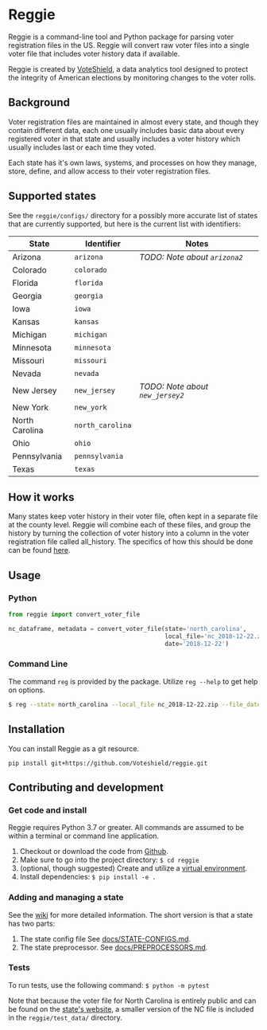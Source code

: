# Reggie

Reggie is a command-line tool and Python package for parsing voter registration files in the US.  Reggie will convert raw voter files into a single voter file that includes voter history data if available.

Reggie is created by [VoteShield](https://votehshield.us/), a data analytics tool designed to protect the integrity of American elections by monitoring changes to the voter rolls.

## Background

Voter registration files are maintained in almost every state, and though they contain different data, each one usually includes basic data about every registered voter in that state and usually includes a voter history which usually includes last or each time they voted.

Each state has it's own laws, systems, and processes on how they manage, store, define, and allow access to their voter registration files.

## Supported states

See the `reggie/configs/` directory for a possibly more accurate list of states that are currently supported, but here is the current list with identifiers:

| State          | Identifier       | Notes                            |
| -------------- | ---------------- | -------------------------------- |
| Arizona        | `arizona`        | _TODO: Note about `arizona2`_    |
| Colorado       | `colorado`       |                                  |
| Florida        | `florida`        |                                  |
| Georgia        | `georgia`        |                                  |
| Iowa           | `iowa`           |                                  |
| Kansas         | `kansas`         |                                  |
| Michigan       | `michigan`       |                                  |
| Minnesota      | `minnesota`      |                                  |
| Missouri       | `missouri`       |                                  |
| Nevada         | `nevada`         |                                  |
| New Jersey     | `new_jersey`     | _TODO: Note about `new_jersey2`_ |
| New York       | `new_york`       |                                  |
| North Carolina | `north_carolina` |                                  |
| Ohio           | `ohio`           |                                  |
| Pennsylvania   | `pennsylvania`   |                                  |
| Texas          | `texas`          |                                  |

## How it works

Many states keep voter history in their voter file, often kept in a separate file at the county level. Reggie will combine each of these files, and group the history by turning the collection of voter history into a column in the voter registration file called all_history. The specifics of how this should be done can be found [here](https://github.com/Voteshield/reggie/wiki/UVFF-and-State-Onboarding).

## Usage

### Python

```python
from reggie import convert_voter_file

nc_dataframe, metadata = convert_voter_file(state='north_carolina',
                                            local_file='nc_2018-12-22.zip',
                                            date='2018-12-22')
```
### Command Line

The command `reg` is provided by the package.  Utilize `reg --help` to get help on options.

```bash
$ reg --state north_carolina --local_file nc_2018-12-22.zip --file_date 2018-12-22
```

## Installation

You can install Reggie as a git resource.

```
pip install git+https://github.com/Voteshield/reggie.git
```

## Contributing and development

### Get code and install

Reggie requires Python 3.7 or greater.  All commands are assumed to be within a terminal or command line application.

1. Checkout or download the code from [Github](https://github.com/Voteshield/reggie).
2. Make sure to go into the project directory: `$ cd reggie`
3. (optional, though suggested) Create and utilize a [virtual environment](https://docs.python.org/3/tutorial/venv.html).
4. Install dependencies: `$ pip install -e .`

### Adding and managing a state

See the [wiki](https://github.com/Voteshield/reggie/wiki/UVFF-and-State-Onboarding) for more detailed information.  The short version is that a state has two parts:

1. The state config file  See [docs/STATE-CONFIGS.md](./docs/STATE-CONFIGS.md).
2. The state preprocessor.  See [docs/PREPROCESSORS.md](./docs/PREPROCESSORS.md).

### Tests

To run tests, use the following command: `$ python -m pytest`

Note that because the voter file for North Carolina is entirely public and can be found on the [state's website](https://dl.ncsbe.gov/index.html?prefix=data/), a smaller version of the NC file is included in the `reggie/test_data/` directory. 